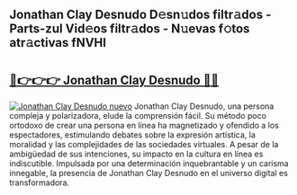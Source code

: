 ## Jonathan Clay Desnudo D𝚎sn𝚞dos filtr𝚊dos - Parts-zuI Vid𝚎os filtr𝚊dos - N𝚞evas f𝚘tos atr𝚊ctivas fNVHl

# <h2><a href="http://mb4dtrg.tromn.icu/?c=Jonathan+Clay+Desnudo">🔗👉👉👉 Jonathan Clay Desnudo 🔗🔗</a></h2>

[![Jonathan Clay Desnudo nuevo](https://i.imgur.com/pEAQMta.gif)](http://mb4dtrg.tromn.icu/?c=Jonathan+Clay+Desnudo)
Jonathan Clay Desnudo, una persona compleja y polarizadora, elude la comprensión fácil. Su método poco ortodoxo de crear una persona en línea ha magnetizado y ofendido a los espectadores, estimulando debates sobre la expresión artística, la moralidad y las complejidades de las sociedades virtuales. A pesar de la ambigüedad de sus intenciones, su impacto en la cultura en línea es indiscutible. Impulsada por una determinación inquebrantable y un carisma innegable, la presencia de Jonathan Clay Desnudo en el universo digital es transformadora.
